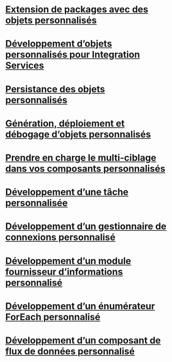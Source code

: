 # [Extension de packages avec des objets personnalisés](extending-packages-with-custom-objects.md)
# [Développement d’objets personnalisés pour Integration Services](developing-custom-objects-for-integration-services.md)
# [Persistance des objets personnalisés](persisting-custom-objects.md)
# [Génération, déploiement et débogage d’objets personnalisés](building-deploying-and-debugging-custom-objects.md)
# [Prendre en charge le multi-ciblage dans vos composants personnalisés](support-multi-targeting-in-your-custom-components.md)
# [Développement d’une tâche personnalisée](../../integration-services/extending-packages-custom-objects/task/developing-a-custom-task.md)
# [Développement d’un gestionnaire de connexions personnalisé](../../integration-services/extending-packages-custom-objects/connection-manager/developing-a-custom-connection-manager.md)
# [Développement d’un module fournisseur d’informations personnalisé](../../integration-services/extending-packages-custom-objects/log-provider/developing-a-custom-log-provider.md)
# [Développement d’un énumérateur ForEach personnalisé](foreach-enumerator/developing-a-custom-foreach-enumerator.md)
# [Développement d’un composant de flux de données personnalisé](data-flow/developing-a-custom-data-flow-component.md)

